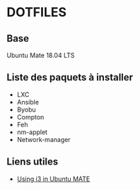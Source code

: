 # DOTFILES

## Base

Ubuntu Mate 18.04 LTS

## Liste des paquets à installer

- LXC
- Ansible
- Byobu
- Compton
- Feh
- nm-applet
- Network-manager

## Liens utiles 

- [Using i3 in Ubuntu MATE](https://elektrubadur.se/2017/05/27/using-i3-in-ubuntu-mate/)

